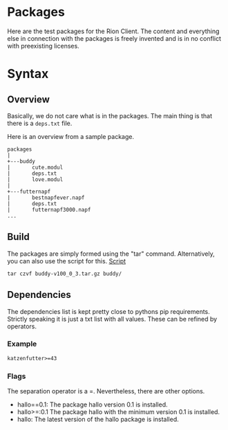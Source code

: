 # Packages

Here are the test packages for the Rion Client. The content and everything else in connection with the packages is freely invented and is in no conflict with preexisting licenses. 

# Syntax 
## Overview
Basically, we do not care what is in the packages. The main thing is that there is a ``deps.txt`` file.

Here is an overview from a sample package. 

```
packages
|
+---buddy
|       cute.modul
|       deps.txt
|       love.modul
|
+---futternapf
|       bestnapfever.napf
|       deps.txt
|       futternapf3000.napf
...
```
## Build
The packages are simply formed using the "tar" command. Alternatively, you can also use the script for this. [Script](/package/extract/makepacs.sh)
```shell
tar czvf buddy-v100_0_3.tar.gz buddy/
```

## Dependencies
The dependencies list is kept pretty close to pythons pip requirements. 
Strictly speaking it is just a txt list with all values. These can be refined by operators. 

### Example
```txt
katzenfutter>=43
```

### Flags
The separation operator is a =.  Nevertheless, there are other options.

- hallo==0.1: The package hallo version 0.1 is installed.
- hallo>=:0.1 The package hallo with the minimum version 0.1 is installed.
- hallo: The latest version of the hallo package is installed.  
